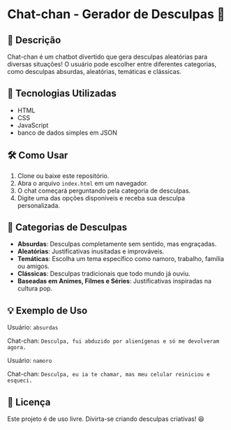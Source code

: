 # Chat-chan - Gerador de Desculpas 🌸

## 📌 Descrição

Chat-chan é um chatbot divertido que gera desculpas aleatórias para diversas situações! O usuário pode escolher entre diferentes categorias, como desculpas absurdas, aleatórias, temáticas e clássicas.

## 🚀 Tecnologias Utilizadas

- HTML
- CSS 
- JavaScript
- banco de dados simples em JSON

## 🛠 Como Usar

1. Clone ou baixe este repositório.
2. Abra o arquivo `index.html` em um navegador.
3. O chat começará perguntando pela categoria de desculpas.
4. Digite uma das opções disponíveis e receba sua desculpa personalizada.

## 📂 Categorias de Desculpas

- **Absurdas**: Desculpas completamente sem sentido, mas engraçadas.
- **Aleatórias**: Justificativas inusitadas e improváveis.
- **Temáticas**: Escolha um tema específico como namoro, trabalho, família ou amigos.
- **Clássicas**: Desculpas tradicionais que todo mundo já ouviu.
- **Baseadas em Animes, Filmes e Séries**: Justificativas inspiradas na cultura pop.

## 💡 Exemplo de Uso

Usuário: `absurdas`

Chat-chan: `Desculpa, fui abduzido por alienígenas e só me devolveram agora.`

Usuário: `namoro`

Chat-chan: `Desculpa, eu ia te chamar, mas meu celular reiniciou e esqueci.`

## 📜 Licença

Este projeto é de uso livre. Divirta-se criando desculpas criativas! 😆

